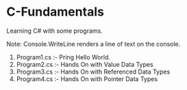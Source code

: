 # C-Fundamentals
Learning C# with some programs.

Note:
Console.WriteLine renders a line of text on the console.

1. Program1.cs :- Pring Hello World.
2. Program2.cs :- Hands On with Value Data Types
3. Program3.cs :- Hands On with Referenced Data Types
4. Program4.cs :- Hands On with Pointer Data Types

